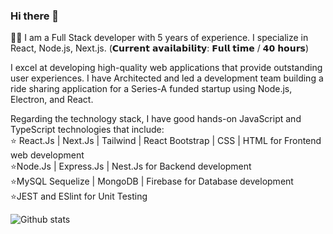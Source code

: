 ### Hi there 👋

👨‍💻 I am a Full Stack developer with 5 years of experience. I specialize in React, Node.js, Next.js. (𝗖𝘂𝗿𝗿𝗲𝗻𝘁 𝗮𝘃𝗮𝗶𝗹𝗮𝗯𝗶𝗹𝗶𝘁𝘆: 𝗙𝘂𝗹𝗹 𝘁𝗶𝗺𝗲 / 𝟰𝟬 𝗵𝗼𝘂𝗿𝘀)

I excel at developing high-quality web applications that provide outstanding user experiences. I have Architected and led a development team building a ride sharing application for a Series-A funded startup using Node.js, Electron, and React.

Regarding the technology stack, I have good hands-on JavaScript and TypeScript technologies that include:<br>
⭐ React.Js | Next.Js | Tailwind | React Bootstrap | CSS | HTML for Frontend web development<br>
⭐Node.Js | Express.Js | Nest.Js for Backend development<br>
⭐MySQL Sequelize | MongoDB | Firebase for Database development<br>
⭐JEST and ESlint for Unit Testing<br>

![Github stats](https://github-readme-stats.vercel.app/api?username=yourusername&theme=highcontrast&show_icons=true&count_private=true)
